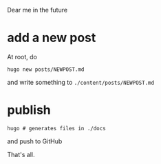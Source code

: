 Dear me in the future

# add a new post

At root, do

```
hugo new posts/NEWPOST.md
```

and write something to `./content/posts/NEWPOST.md`

# publish 

```
hugo # generates files in ./docs
```

and push to GitHub



That's all.
